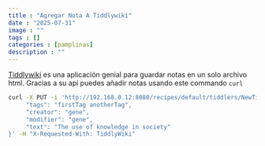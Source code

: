 ```yaml
---
title : "Agregar Nota A Tiddlywiki"
date : "2025-07-31"
image : ""
tags : []
categories : [pamplinas]
description : ""
---
```



[Tiddlywiki](https://tiddlywiki.com/) es una aplicación genial para guardar notas en un solo archivo html. Gracias a su api puedes añadir notas usando este commando `curl`

```sh
curl -X PUT -i 'http://192.168.0.12:8080/recipes/default/tiddlers/NewTiddlerTitle' --data '{
	 "tags": "firstTag anotherTag",
	 "creator": "gene",
	 "modifier": "gene",
	 "text": "The use of knowledge in society"
}' -H "X-Requested-With: TiddlyWiki"

